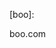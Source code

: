 [foo]: myexample.com "my example"


[bar]:bar.com   "bar example"
[baz]:
baz.com
"hello baz, hello baz
hello baz"


[fooz]: fooz.com

[boo]: 

boo.com

